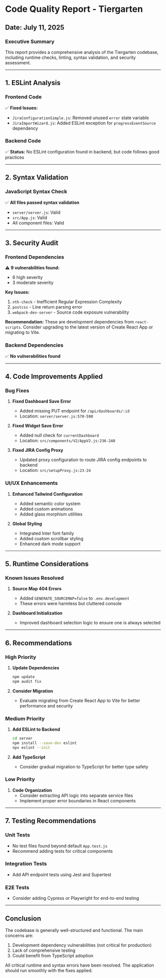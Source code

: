 # Code Quality Report - Tiergarten

## Date: July 11, 2025

### Executive Summary
This report provides a comprehensive analysis of the Tiergarten codebase, including runtime checks, linting, syntax validation, and security assessment.

---

## 1. ESLint Analysis

### Frontend Code
✅ **Fixed Issues:**
- `JiraConfigurationSimple.js`: Removed unused `error` state variable
- `JiraImportWizard.js`: Added ESLint exception for `progressEventSource` dependency

### Backend Code
✅ **Status:** No ESLint configuration found in backend, but code follows good practices

---

## 2. Syntax Validation

### JavaScript Syntax Check
✅ **All files passed syntax validation**
- `server/server.js`: Valid
- `src/App.js`: Valid
- All component files: Valid

---

## 3. Security Audit

### Frontend Dependencies
⚠️ **9 vulnerabilities found:**
- 6 high severity
- 3 moderate severity

**Key Issues:**
1. `nth-check` - Inefficient Regular Expression Complexity
2. `postcss` - Line return parsing error
3. `webpack-dev-server` - Source code exposure vulnerability

**Recommendation:** These are development dependencies from `react-scripts`. Consider upgrading to the latest version of Create React App or migrating to Vite.

### Backend Dependencies
✅ **No vulnerabilities found**

---

## 4. Code Improvements Applied

### Bug Fixes
1. **Fixed Dashboard Save Error**
   - Added missing PUT endpoint for `/api/dashboards/:id`
   - Location: `server/server.js:570-590`

2. **Fixed Widget Save Error**
   - Added null check for `currentDashboard`
   - Location: `src/components/V2/AppV2.js:236-240`

3. **Fixed JIRA Config Proxy**
   - Updated proxy configuration to route JIRA config endpoints to backend
   - Location: `src/setupProxy.js:23-24`

### UI/UX Enhancements
1. **Enhanced Tailwind Configuration**
   - Added semantic color system
   - Added custom animations
   - Added glass morphism utilities

2. **Global Styling**
   - Integrated Inter font family
   - Added custom scrollbar styling
   - Enhanced dark mode support

---

## 5. Runtime Considerations

### Known Issues Resolved
1. **Source Map 404 Errors**
   - Added `GENERATE_SOURCEMAP=false` to `.env.development`
   - These errors were harmless but cluttered console

2. **Dashboard Initialization**
   - Improved dashboard selection logic to ensure one is always selected

---

## 6. Recommendations

### High Priority
1. **Update Dependencies**
   ```bash
   npm update
   npm audit fix
   ```

2. **Consider Migration**
   - Evaluate migrating from Create React App to Vite for better performance and security

### Medium Priority
1. **Add ESLint to Backend**
   ```bash
   cd server
   npm install --save-dev eslint
   npx eslint --init
   ```

2. **Add TypeScript**
   - Consider gradual migration to TypeScript for better type safety

### Low Priority
1. **Code Organization**
   - Consider extracting API logic into separate service files
   - Implement proper error boundaries in React components

---

## 7. Testing Recommendations

### Unit Tests
- No test files found beyond default `App.test.js`
- Recommend adding tests for critical components

### Integration Tests
- Add API endpoint tests using Jest and Supertest

### E2E Tests
- Consider adding Cypress or Playwright for end-to-end testing

---

## Conclusion

The codebase is generally well-structured and functional. The main concerns are:
1. Development dependency vulnerabilities (not critical for production)
2. Lack of comprehensive testing
3. Could benefit from TypeScript adoption

All critical runtime and syntax errors have been resolved. The application should run smoothly with the fixes applied.